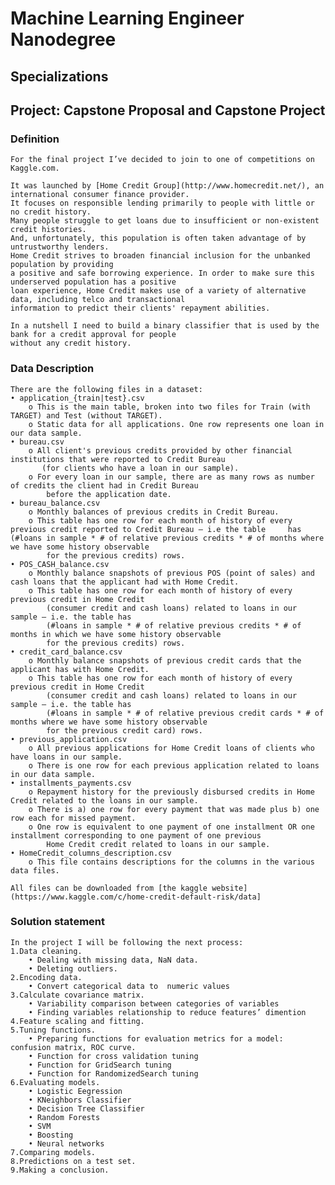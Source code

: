# Machine Learning Engineer Nanodegree
## Specializations
## Project: Capstone Proposal and Capstone Project

### Definition

	For the final project I’ve decided to join to one of competitions on Kaggle.com. 
	
	It was launched by [Home Credit Group](http://www.homecredit.net/), an international consumer finance provider. 
	It focuses on responsible lending primarily to people with little or no credit history. 
	Many people struggle to get loans due to insufficient or non-existent credit histories. 
	And, unfortunately, this population is often taken advantage of by untrustworthy lenders. 
	Home Credit strives to broaden financial inclusion for the unbanked population by providing 
	a positive and safe borrowing experience. In order to make sure this underserved population has a positive 
	loan experience, Home Credit makes use of a variety of alternative data, including telco and transactional 
	information to predict their clients' repayment abilities.
	
	In a nutshell I need to build a binary classifier that is used by the bank for a credit approval for people 
	without any credit history.
	
### Data Description

	There are the following files in a dataset:
	• application_{train|test}.csv
		o This is the main table, broken into two files for Train (with TARGET) and Test (without TARGET).
		o Static data for all applications. One row represents one loan in our data sample.
	• bureau.csv
		o All client's previous credits provided by other financial institutions that were reported to Credit Bureau 
		   (for clients who have a loan in our sample).
		o For every loan in our sample, there are as many rows as number of credits the client had in Credit Bureau
     		before the application date.
	• bureau_balance.csv
		o Monthly balances of previous credits in Credit Bureau.
		o This table has one row for each month of history of every previous credit reported to Credit Bureau – i.e the table     has (#loans in sample * # of relative previous credits * # of months where we have some history observable 
			for the previous credits) rows.
	• POS_CASH_balance.csv
		o Monthly balance snapshots of previous POS (point of sales) and cash loans that the applicant had with Home Credit.
		o This table has one row for each month of history of every previous credit in Home Credit 
		    (consumer credit and cash loans) related to loans in our sample – i.e. the table has 
		    (#loans in sample * # of relative previous credits * # of months in which we have some history observable 
			for the previous credits) rows.
	• credit_card_balance.csv
		o Monthly balance snapshots of previous credit cards that the applicant has with Home Credit.
		o This table has one row for each month of history of every previous credit in Home Credit 
			(consumer credit and cash loans) related to loans in our sample – i.e. the table has 
			(#loans in sample * # of relative previous credit cards * # of months where we have some history observable 
			for the previous credit card) rows.
	• previous_application.csv
		o All previous applications for Home Credit loans of clients who have loans in our sample.
		o There is one row for each previous application related to loans in our data sample.
	• installments_payments.csv
		o Repayment history for the previously disbursed credits in Home Credit related to the loans in our sample.
		o There is a) one row for every payment that was made plus b) one row each for missed payment.
		o One row is equivalent to one payment of one installment OR one installment corresponding to one payment of one previous 
			Home Credit credit related to loans in our sample.
	• HomeCredit_columns_description.csv
		o This file contains descriptions for the columns in the various data files.

	All files can be downloaded from [the kaggle website](https://www.kaggle.com/c/home-credit-default-risk/data]

### Solution statement

	In the project I will be following the next process:
	1.Data cleaning.
		• Dealing with missing data, NaN data.
		• Deleting outliers.
	2.Encoding data.
		• Convert categorical data to  numeric values
	3.Calculate covariance matrix. 
		• Variability comparison between categories of variables
		• Finding variables relationship to reduce features’ dimention
	4.Feature scaling and fitting.
	5.Tuning functions.
		• Preparing functions for evaluation metrics for a model: confusion matrix, ROC curve.
		• Function for cross validation tuning
		• Function for GridSearch tuning
		• Function for RandomizedSearch tuning
	6.Evaluating models.
		• Logistic Eegression
		• KNeighbors Classifier
		• Decision Tree Classifier
		• Random Forests
		• SVM
		• Boosting
		• Neural networks 
	7.Comparing models.
	8.Predictions on a test set.
	9.Making a conclusion.
